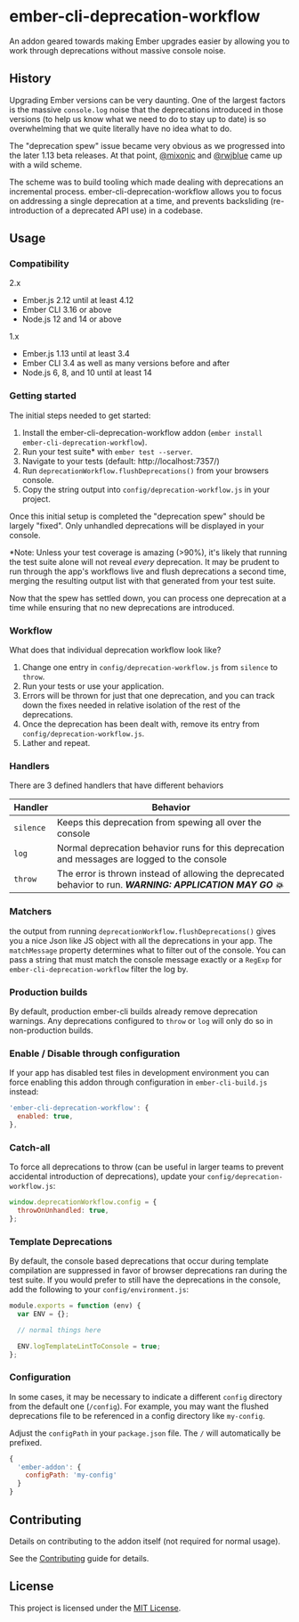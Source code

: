 # ember-cli-deprecation-workflow

An addon geared towards making Ember upgrades easier by allowing you to work
through deprecations without massive console noise.

## History

Upgrading Ember versions can be very daunting. One of the largest factors is the
massive `console.log` noise that the deprecations introduced in those versions
(to help us know what we need to do to stay up to date) is so overwhelming that
we quite literally have no idea what to do.

The "deprecation spew" issue became very obvious as we progressed into the later
1.13 beta releases. At that point, [@mixonic](https://twitter.com/mixonic) and
[@rwjblue](https://twitter.com/rwjblue) came up with a wild scheme.

The scheme was to build tooling which made dealing with deprecations an
incremental process. ember-cli-deprecation-workflow allows you to focus on
addressing a single deprecation at a time, and prevents backsliding
(re-introduction of a deprecated API use) in a codebase.

## Usage

### Compatibility

2.x

- Ember.js 2.12 until at least 4.12
- Ember CLI 3.16 or above
- Node.js 12 and 14 or above

1.x

- Ember.js 1.13 until at least 3.4
- Ember CLI 3.4 as well as many versions before and after
- Node.js 6, 8, and 10 until at least 14

### Getting started

The initial steps needed to get started:

1. Install the ember-cli-deprecation-workflow addon (`ember install ember-cli-deprecation-workflow`).
2. Run your test suite\* with `ember test --server`.
3. Navigate to your tests (default: http://localhost:7357/)
4. Run `deprecationWorkflow.flushDeprecations()` from your browsers console.
5. Copy the string output into `config/deprecation-workflow.js` in your project.

Once this initial setup is completed the "deprecation spew" should be largely
"fixed". Only unhandled deprecations will be displayed in your console.

\*Note: Unless your test coverage is amazing (>90%), it's likely that running
the test suite alone will not reveal _every_ deprecation. It may be prudent to
run through the app's workflows live and flush deprecations a second time,
merging the resulting output list with that generated from your test suite.

Now that the spew has settled down, you can process one deprecation at a time while ensuring that no new deprecations are introduced.

### Workflow

What does that individual deprecation workflow look like?

1. Change one entry in `config/deprecation-workflow.js` from `silence` to `throw`.
2. Run your tests or use your application.
3. Errors will be thrown for just that one deprecation, and you can track down the fixes needed in relative isolation of the rest of the deprecations.
4. Once the deprecation has been dealt with, remove its entry from `config/deprecation-workflow.js`.
5. Lather and repeat.

### Handlers

There are 3 defined handlers that have different behaviors

| Handler   | Behavior                                                                                                         |
| --------- | ---------------------------------------------------------------------------------------------------------------- |
| `silence` | Keeps this deprecation from spewing all over the console                                                         |
| `log`     | Normal deprecation behavior runs for this deprecation and messages are logged to the console                     |
| `throw`   | The error is thrown instead of allowing the deprecated behavior to run. **_WARNING: APPLICATION MAY GO :boom:_** |

### Matchers

the output from running `deprecationWorkflow.flushDeprecations()` gives you a
nice Json like JS object with all the deprecations in your app. The
`matchMessage` property determines what to filter out of the console. You can
pass a string that must match the console message exactly or a `RegExp` for
`ember-cli-deprecation-workflow` filter the log by.

### Production builds

By default, production ember-cli builds already remove deprecation warnings. Any
deprecations configured to `throw` or `log` will only do so in non-production
builds.

### Enable / Disable through configuration

If your app has disabled test files in development environment you can force enabling this addon through configuration in `ember-cli-build.js` instead:
```javascript
'ember-cli-deprecation-workflow': {
  enabled: true,
},
```

### Catch-all

To force all deprecations to throw (can be useful in larger teams to prevent
accidental introduction of deprecations), update your
`config/deprecation-workflow.js`:

```javascript
window.deprecationWorkflow.config = {
  throwOnUnhandled: true,
};
```

### Template Deprecations

By default, the console based deprecations that occur during template
compilation are suppressed in favor of browser deprecations ran during the test
suite. If you would prefer to still have the deprecations in the console, add
the following to your `config/environment.js`:

```javascript
module.exports = function (env) {
  var ENV = {};

  // normal things here

  ENV.logTemplateLintToConsole = true;
};
```

### Configuration

In some cases, it may be necessary to indicate a different `config` directory
from the default one (`/config`). For example, you may want the flushed
deprecations file to be referenced in a config directory like `my-config`.

Adjust the `configPath` in your `package.json` file. The `/` will automatically
be prefixed.

```javascript
{
  'ember-addon': {
    configPath: 'my-config'
  }
}
```

## Contributing

Details on contributing to the addon itself (not required for normal usage).

See the [Contributing](CONTRIBUTING.md) guide for details.

## License

This project is licensed under the [MIT License](LICENSE.md).
